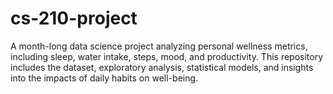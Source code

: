 # cs-210-project
A month-long data science project analyzing personal wellness metrics, including sleep, water intake, steps, mood, and productivity. This repository includes the dataset, exploratory analysis, statistical models, and insights into the impacts of daily habits on well-being.
